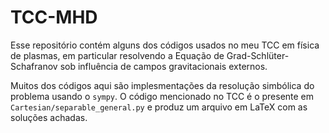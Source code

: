 # TCC-MHD

Esse repositório contém alguns dos códigos usados no meu TCC em física de plasmas, em particular resolvendo a Equação de Grad-Schlüter-Schafranov sob influência de campos gravitacionais externos. 

Muitos dos códigos aqui são implesmentações da resolução simbólica do problema usando o `sympy`. O código mencionado no TCC é o presente em `Cartesian/separable_general.py` e produz um arquivo em LaTeX com as soluções achadas. 
